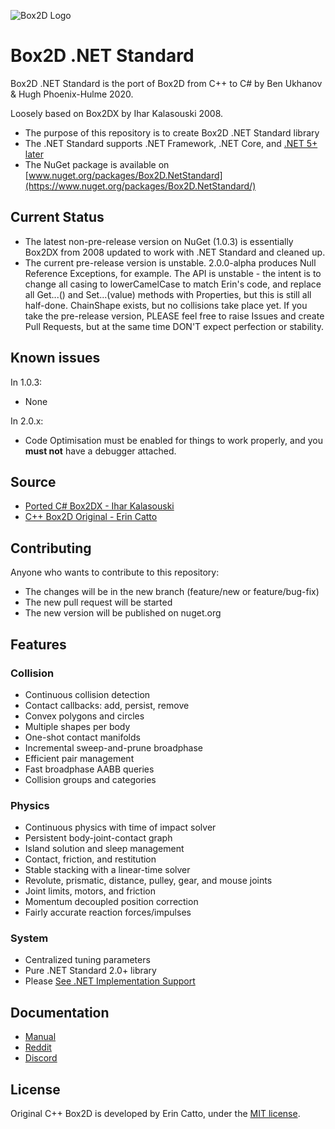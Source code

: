 ![Box2D Logo](https://box2d.org/images/logo.svg)

# Box2D .NET Standard 

Box2D .NET Standard is the port of Box2D from C++ to C# by Ben Ukhanov & Hugh Phoenix-Hulme 2020.

Loosely based on Box2DX by Ihar Kalasouski 2008.

- The purpose of this repository is to create Box2D .NET Standard library
- The .NET Standard supports .NET Framework, .NET Core, and [.NET 5+ later](https://medium.com/capgemini-dynamics-365-team/future-of-net-net-5-microsoft-build-2019-from-a-net-developer-point-of-view-7a1158fb0691)
- The NuGet package is available on [www.nuget.org/packages/Box2D.NetStandard](https://www.nuget.org/packages/Box2D.NetStandard/)

## Current Status

- The latest non-pre-release version on NuGet (1.0.3) is essentially Box2DX from 2008 updated to work with .NET Standard and cleaned up.
- The current pre-release version is unstable. 2.0.0-alpha produces Null Reference Exceptions, for example. The API is unstable - the intent is to change all casing to lowerCamelCase to match Erin's code, and replace all Get...() and Set...(value) methods with Properties, but this is still all half-done. ChainShape exists, but no collisions take place yet. If you take the pre-release version, PLEASE feel free to raise Issues and create Pull Requests, but at the same time DON'T expect perfection or stability.

## Known issues

In 1.0.3:
- None

In 2.0.x:
- Code Optimisation must be enabled for things to work properly, and you **must not** have a debugger attached.

## Source

- [Ported C# Box2DX - Ihar Kalasouski](https://code.google.com/archive/p/box2dx/)
- [C++ Box2D Original - Erin Catto](https://github.com/erincatto/box2d)

## Contributing

Anyone who wants to contribute to this repository:
- The changes will be in the new branch (feature/new or feature/bug-fix)
- The new pull request will be started
- The new version will be published on nuget.org

## Features

### Collision
- Continuous collision detection
- Contact callbacks: add, persist, remove
- Convex polygons and circles
- Multiple shapes per body
- One-shot contact manifolds
- Incremental sweep-and-prune broadphase
- Efficient pair management
- Fast broadphase AABB queries
- Collision groups and categories

### Physics
- Continuous physics with time of impact solver
- Persistent body-joint-contact graph
- Island solution and sleep management
- Contact, friction, and restitution
- Stable stacking with a linear-time solver
- Revolute, prismatic, distance, pulley, gear, and mouse joints
- Joint limits, motors, and friction
- Momentum decoupled position correction
- Fairly accurate reaction forces/impulses

### System
- Centralized tuning parameters
- Pure .NET Standard 2.0+ library
- Please [See .NET Implementation Support](https://docs.microsoft.com/en-us/dotnet/standard/net-standard)

## Documentation
- [Manual](https://box2d.org/documentation/)
- [Reddit](https://www.reddit.com/r/box2d/)
- [Discord](https://discord.gg/NKYgCBP)

## License
Original C++ Box2D is developed by Erin Catto, under the [MIT license](https://en.wikipedia.org/wiki/MIT_License).
